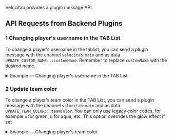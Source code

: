 Velocitab provides a plugin message API.

## API Requests from Backend Plugins

### 1 Changing player's username in the TAB List
To change a player's username in the tablist, you can send a plugin message with the channel `velocitab:main` and as data `UPDATE_CUSTOM_NAME:::customName`.
Remember to replace `customName` with the desired name.
<details>
<summary>Example &mdash; Changing player's username in the TAB List</summary>

```java
player.sendPluginMessage(plugin, "velocitab:main", "UPDATE_CUSTOM_NAME:::Steve".getBytes());
```
</details>

### 2 Update team color
To change a player's team color in the TAB List, you can send a plugin message with the channel `velocitab:main` and as data `UPDATE_TEAM_COLOR:::teamColor`.
You can only use legacy color codes, for example `a` for green, `b` for aqua, etc.
This option overrides the glow effect if set

<details>
<summary>Example &mdash; Changing player's team color</summary>

```java
player.sendPluginMessage(plugin, "velocitab:main", "UPDATE_TEAM_COLOR:::a".getBytes());
```
</details>